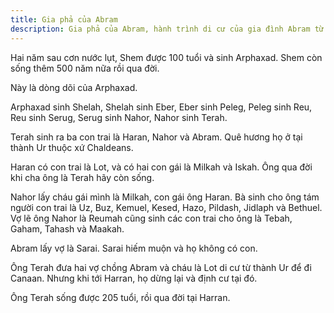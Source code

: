```yaml
---
title: Gia phả của Abram
description: Gia phả của Abram, hành trình di cư của gia đình Abram từ Ur đến Harran, và những câu chuyện về các thành viên trong gia phả theo Kinh Thánh.
---
```


Hai năm sau cơn nước lụt, Shem được 100 tuổi và sinh Arphaxad. Shem còn sống thêm 500 năm nữa rồi qua đời.

Này là dòng dõi của Arphaxad.

Arphaxad sinh Shelah, Shelah sinh Eber, Eber sinh Peleg, Peleg sinh Reu, Reu sinh Serug, Serug sinh Nahor, Nahor sinh Terah.

Terah sinh ra ba con trai là Haran, Nahor và Abram. Quê hương họ ở tại thành Ur thuộc xứ Chaldeans.

Haran có con trai là Lot, và có hai con gái là Milkah và Iskah. Ông qua đời khi cha ông là Terah hãy còn sống.

Nahor lấy cháu gái mình là Milkah, con gái ông Haran. Bà sinh cho ông tám người con trai là Uz, Buz, Kemuel, Kesed, Hazo, Pildash, Jidlaph và Bethuel. Vợ lẽ ông Nahor là Reumah cũng sinh các con trai cho ông là Tebah, Gaham, Tahash và Maakah.

Abram lấy vợ là Sarai. Sarai hiếm muộn và họ không có con.

Ông Terah đưa hai vợ chồng Abram và cháu là Lot di cư từ thành Ur để đi Canaan. Nhưng khi tới Harran, họ dừng lại và định cư tại đó.

Ông Terah sống được 205 tuổi, rồi qua đời tại Harran.